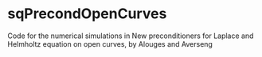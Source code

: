 # sqPrecondOpenCurves
Code for the numerical simulations in New preconditioners for Laplace and Helmholtz equation on open curves, by Alouges and Averseng 
